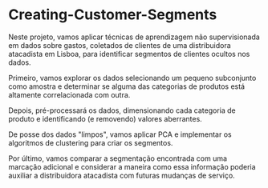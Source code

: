 # Creating-Customer-Segments


Neste projeto, vamos aplicar técnicas de aprendizagem não supervisionada em dados sobre gastos, 
coletados de clientes de uma distribuidora atacadista em Lisboa, para identificar segmentos de clientes ocultos nos dados. 

Primeiro, vamos  explorar os dados selecionando um pequeno subconjunto como amostra e determinar 
se alguma das categorias de produtos está altamente correlacionada com outra. 

Depois, pré-processará os dados, dimensionando cada categoria de produto e identificando (e removendo) valores aberrantes. 

De posse dos dados "limpos", vamos aplicar PCA e implementar os algoritmos de clustering para criar os segmentos. 

Por último, vamos comparar a segmentação encontrada com uma marcação adicional e considerar 
a maneira como essa informação poderia auxiliar a distribuidora atacadista com futuras mudanças de serviço.
